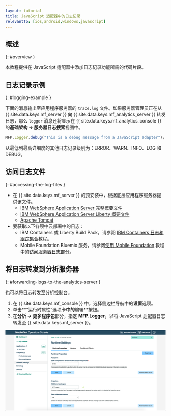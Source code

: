 ```yaml
---
layout: tutorial
title: JavaScript 适配器中的日志记录
relevantTo: [ios,android,windows,javascript]
---
```

<!-- NLS_CHARSET=UTF-8 -->
## 概述
{: #overview }

本教程提供在 JavaScript 适配器中添加日志记录功能所需的代码片段。

## 日志记录示例
{: #logging-example }

下面的消息输出至应用程序服务器的 `trace.log` 文件。如果服务器管理员正在从 {{ site.data.keys.mf_server }} 向 {{ site.data.keys.mf_analytics_server }} 转发日志，那么 `logger` 消息还将显示在 {{ site.data.keys.mf_analytics_console }} 的**基础架构 → 服务器日志搜索**视图中。

```javascript
MFP.Logger.debug("This is a debug message from a JavaScript adapter");
```

从最低到最高详细度的其他日志记录级别为：ERROR、WARN、INFO、LOG 和 DEBUG。 

## 访问日志文件
{: #accessing-the-log-files }

* 在 {{ site.data.keys.mf_server }} 的预安装中，根据底层应用程序服务器提供该文件。 
    * [IBM WebSphere Application Server 完整概要文件](http://ibm.biz/knowctr#SSEQTP_8.5.5/com.ibm.websphere.base.doc/ae/ttrb_trcover.html)
    * [IBM WebSphere Application Server Liberty 概要文件](http://ibm.biz/knowctr#SSEQTP_8.5.5/com.ibm.websphere.wlp.doc/ae/rwlp_logging.html?cp=SSEQTP_8.5.5%2F1-16-0-0)
    * [Apache Tomcat](http://tomcat.apache.org/tomcat-7.0-doc/logging.html)
* 要获取以下各项中云部署中的日志：
    * IBM Containers 或 Liberty Build Pack，请参阅 [IBM Containers 日志和跟踪集合](../../../bluemix/mobilefirst-server-using-scripts/log-and-trace-collection/)教程。
    * Mobile Foundation Bluemix 服务，请参阅[使用 Mobile Foundation](../../../bluemix/using-mobile-foundation) 教程中的[访问服务器日志](../../../bluemix/using-mobile-foundation/#accessing-server-logs)部分。

## 将日志转发到分析服务器
{: #forwarding-logs-to-the-analytics-server }

也可以将日志转发至分析控制台。

1. 在 {{ site.data.keys.mf_console }} 中，选择侧边栏导航中的**设置**选项。
2. 单击**“运行时属性”选项卡**中的**编辑**按钮。
3. 在**分析 → 更多程序包**部分，指定 **MFP.Logger**，以将 JavaScript 适配器日志转发至 {{ site.data.keys.mf_server }}。

![从控制台进行日志过滤](javascript-filter.png)


